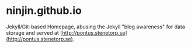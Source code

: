 # ninjin.github.io #

Jekyll/Git-based Homepage,
abusing the Jekyll "blog awareness" for data storage and served at
[http://pontus.stenetorp.se](http://pontus.stenetorp.se).
